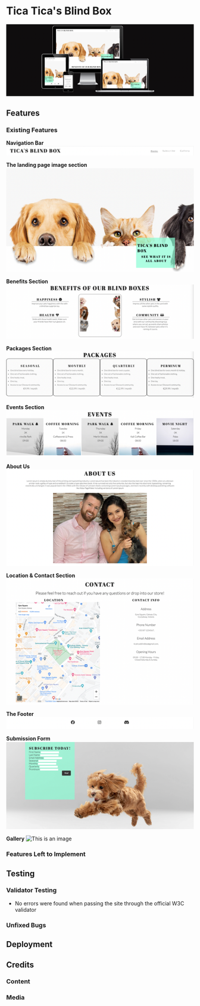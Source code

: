# Tica Tica's Blind Box
![This is an image](assets/images/readme.md/responsive-design-main.png)

## Features

### Existing Features

**Navigation Bar**
![This is an image](assets/images/readme.md/navigation-bar.png)

**The landing page image section**
![This is an image](assets/images/readme.md/the-landing-page-image.png)

**Benefits Section**
![This is an image](assets/images/readme.md/benefits-section.png)

**Packages Section**
![This is an image](assets/images/readme.md/packages-section.png)

**Events Section**
![This is an image](assets/images/readme.md/events-section.png)

**About Us**
![This is an image](assets/images/readme.md/about-us-section.png)

**Location & Contact Section**
![This is an image](assets/images/readme.md/location-and-contact-section.png)

**The Footer**
![This is an image](assets/images/readme.md/the-footer-section.png)

**Submission Form**
![This is an image](assets/images/readme.md/submission-form.png)

**Gallery**
![This is an image](assets/images/readme.md/gallery.png)

### Features Left to Implement

## Testing

### Validator Testing

* No errors were found when passing the site through the official W3C validator
### Unfixed Bugs

## Deployment

## Credits

### Content

### Media

